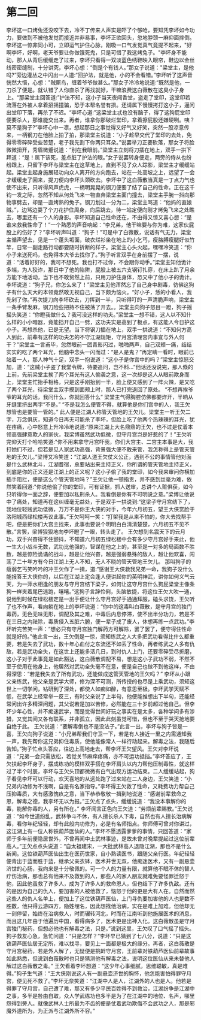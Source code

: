 # 第二回

​	李坏这一口烤兔还没咬下去，冷不丁传来人声实是吓了个够呛，要知凭李坏如今功力，要做到不被他发觉而接近并非易事，李坏正欲回头，忽地脖颈一麻仰面摔倒。李坏这一惊非同小可，立即运气护住心脉，刚吸一口气发觉真气竟提不起来，"好啊李坏，好啊，老天爷要让你做饿死鬼，只是可惜了我这烤兔子。"李坏身不能动，那人从背后缓缓走了过来，李坏只看得一双淡蓝色绣鞋映入眼帘，鞋边以金丝线密密缝制，十分讲究，李坏心想：“倒是个有钱人。”那女子说道："梁堂主，是他吗?”旁边灌丛之中闪出一人道:“回护法，就是他，小的不会看错。”李坏听了这声音恍然大悟，心想："贼厮鸟，缠着爷爷做甚么。”那女子冷冷地说道:“既然是他，一刀杀了便是。就认错了人你直杀了再找就好，干嘛浪费这白薇散在这臭小子身上。“那梁堂主回答道:”护法不知，这小子当天夜闯香堂，盗走了堂印，这堂印若流落在外被人拿着招摇撞骗，恐于本帮名誉有损。还请属下慢慢拷打这小子，逼问出堂印下落，再杀了不迟。“李坏心道:”这梁堂主忒也没有脑子，得了这狗屁堂印便要杀人，那谁能交出来。再者，谁拿你那破烂堂印，拿着擦屁股还嫌硬咧。咦？莫不是狗子?”
​	李坏心中一凛，想起那日之事觉得又好气又好笑，突然一股凉意传来，一柄钢刀在他脸上拍了拍，那梁堂主说道：“小子趁早交代了堂印的去处，免得零零碎碎受些苦楚，老子我先割下你两只耳朵。”说罢举刀正要砍落，那女子将脸微微扭开，秀眉微蹙说道：“别在我眼前。”梁堂主立刻将刀插在地上，双手一拱下拜道：“是！属下该死，差点脏了护法的眼。”女子说罢转身便走，两旁的侍从也纷纷跟上，只留下李坏与梁堂主在这草地上，直到不见了众人踪影，梁堂主才缓缓站起。梁堂主起身施展轻功向众人离开的方向跑去，站在一处高坡之上，远望了一会才缓缓走了回来，提刀便向李坏头颈砍去。李坏中了这白薇散当真是一丁点力气也使不出来，只听得风声虎虎，一柄明晃晃的钢刀便要了结了自己的性命。正在这千钧一发之际，忽然不知从何处飞来一物直奔梁堂主面门撞去，梁堂主手腕一抖向那物事劈去，却是一直烤熟的兔子。钢刀划过一分为二，梁堂主骂道：“他妈的直娘贼。”，边骂边耍了个刀花护住周身，向后跳去，待一站定便向刚才烤兔飞来之处瞧去，哪里还有一个人的身影。李坏知道自己性命还在，不由得又惊又喜心想：“是谁来救我性命了！”一个熟悉的声音响起：“李兄弟，他干嘛要与你为难，这家伙屁股上的伤好了？”李坏听声叫道：“狗子！”可是中了白薇散，说话有气无力，梁堂主循声望去，见是一个蓬头垢面，破衣烂衫坐在地上的小乞丐，瘦胳膊瘦腿好似竹竿，日常一副走路行动都要随时折断的样子。梁堂主心头火起，嘿嘿冷笑道：“你小子来送死吗，也免得本大爷去找你了。”
​    狗子听言双手在身前摆了一摆，说道：“活着好好的，我可不想死。我也打不过你，不会跟你动手。”梁堂主知他诡计多端，为人狡诈，那日中了他的陷阱，屁股上被五六支钢钉扎穿，在床上趴了月余方能下地活动，当下也不敢贸然上前，只用刀护住身体，恐又中了他小子的诡计。李坏说道：“狗子兄，你怎么来了！”梁堂主见他浑然忘了自己身中剧毒，彷佛这狗子有什么天大的本领竟然敢无视自己，当下颇为恼火。“好小子，恁的小看人，我先剁了你。”再次提刀向李坏砍去，刀挥到一半，只听得叮的一声清脆声响，梁堂主一条手臂发麻，钢刀险些把持不住被荡了开去。。梁堂主向狗子怒目一蹬，狗子摇摇头笑道：“你瞪我做什么？我可没这样的功夫。”梁堂主一想不错，这人以不知什么样的小小暗器，竟能挡开自己一劈，这功夫实是高到了极点，有这能人今日护这小子。再想杀他，已是无望。当下将钢刀插在地上，双手一拱说道：“不知何方高人到此，前辈有这样的功夫怎的不守江湖规矩，守月宫清理宫内事宜与外人何干？”梁堂主一言甫毕，忽然眼前一团青影闪过，啪啪两声，自己双颊一痛，结结实实的吃了两个耳光，他脑中念头一闪而过：“是人是鬼？”再定睛一看时，眼前已站着一人，那人神气十足，双手一抱说道：“这小子是你宫中的吗？”梁堂主惊怒交加，道：“这贼小子盗了我堂令牌，待要追问，岂不料…”他话还没说完，那人倏的上前，先前梁堂主挨了两个耳光有这人偷袭之意，这一次却是这人从眼前欺身而上，梁堂主忙抬手相格，只是这手刚抬到一半，脸上便又感到了一阵火辣，是又吃了两个耳光，待梁堂主双手摸到面颊上时，那人已打完退回了原处。
    “不想再挨爷爷的耳光的话，我问什么，你就回答什么”
    梁堂主气得胸腔仿佛都要炸开，半晌从牙缝里挤出两字“不是。”
    “不是我怎么便管不得，就算他是你们宫中的人，我王欠想管也是要管一管的。”
    此人便是江湖人称管天管地的王欠儿。梁堂主一听王欠二字，万念俱灰，知道今日再无可能杀了李坏，但脸上吃了他两个热辣辣的耳光，犹在疼痛，心中怒意上升冷冷地说道:“原来江湖上大名鼎鼎的王欠，也不过是仗着本领高强肆意欺人的家伙，我梁博虽然武功低微，但守月宫岂是好惹的了！”王欠听完仰天打个哈哈笑道:"你不用来拿守月宫吓我，你们大宫主、二宫主本事是大，我打她们不过，但若是见人家武功高强，背景强大便不敢来管，我怎称得上是管天管地的王欠儿。”梁博又冷笑道：“江湖人道王欠仗义公正，遇到不公的事情管他对面是什么武林北斗，江湖耆宿，总要站出来主持正义，你所谓的管天管地主持正义，到底是你的正义还是江湖上的正义呢？这小子偷了我的堂印，如今我来审问你横加插手阻拦，便是这么个管天管地吗？”王欠让他一顿指责，并不感到丝毫为难，依然笑着回道:"你说他偷了你的堂印，可有证据，抓人送审，总讲个人赃俱获，如今只听得你一面之辞，便要加以私刑杀人。我看倒是你有不可明说之意。”梁博让他说中了痛处，知道再在这纠缠毫无益处，于是双手一拱说到:“这梁子守月宫结下了，我地位轻贱武功低微，万万不是你王大侠的对手，今年六月初五，望王大侠赏脸于洛阳城西绿松楼再议此事。”王欠呵呵一笑：“打架我是从来不怕的，你大去找帮手吧，便是把你们大宫主找来，此事也要说个明明白白清清楚楚，六月初五不见不散。”言罢，梁博狠狠地向李坏瞪了一眼，转头走了。
    王欠想到名震天下的云月功，双手兴奋得不住颤抖，不知道六月初五绿松楼中会有多少守月宫好手来此，他一生大小战斗无数，武功比他强的，智谋在他之上的，甚至是一对多的局面数不胜数，越是惊险诡谲的战斗，越是让他兴奋，越是强弱悬殊的敌人，越让他欢喜，闯荡了二十年方有今日江湖上无人不知，无人不晓的管天管地王欠儿。
    那叫狗子的瘦弱乞丐笑吟吟的冲王欠作了一揖，道:“感谢王大侠救我兄弟一命，我狗子没什么能报答王大侠你的，以后在江湖上定会逢人便讲起你的英明神武，讲你如何义气云天，为一萍水相逢的朋友与守月宫结下梁子，如何让这守月宫什么狗屁梁堂主像条狗一样夹着尾巴逃跑，嘻嘻。”这狗子言辞伶俐，头脑敏捷，将这位王欠大吹一通，说他到时候在绿松楼定是一出手便让什么守月宫好手通通拜服，磕头求饶，王欠听了也不作声，看向躺在地上的李坏说道：“你中的这毒叫白薇散，是守月宫的独门毒药，无色无味无形，调配及其之难，中毒后内息停滞，使不出半分功力，若是不在三日之内祛除，毒质侵入五脏六腑，便一辈子成了废人，休想再练一点武功。”李坏听完苦笑一声：“想必只有守月宫独门解药方可解除，罢了罢了，便守得住性命就是好的。”他此言一出，王欠倒是一惊，须知练武之人大多把武功看得比什么都重要，若是失去了武功，数十年心血付之东流还不如丢了性命，再者练武之人多有仇敌，若是武功全失，在这世上还能多活几日，到时仇人上门，还要零碎受尽折磨，这小子对于此事竟是如此豁达，这白薇散调配不易，想是这小子武功不弱，不然不至于使用在他身上，他居然对武功全失毫不在意，便是自己也做不到他这样，不由得深思：“若是我失去了所有武功，还能做成这管天管地的王欠吗？”
    李坏从小跟父亲练武，他父亲是武学大师，修为深不可测，所传授的也尽是上乘武功，须知这世上一切学问，钻研到了深处，都使人如痴如醉，有意思至极。李坏武学天赋不低，在武学上经常举一反三，有时父亲说了上半句，他便能推想出下半句，还能经常问出许多精深问题，其父说若是加以苦修，必然能在三十岁前超过他自己。但李坏少年心性，并不痴迷武学，而是觉得世间好玩之事实在是太多，各种学问多有涉猎，又觉其间又各有联系，并非孤立，因此此刻虽觉可惜，但也不至于哭天抢地要自绝于此。
    王欠说道：“要解毒倒也不是没法子。”此言一出，李坏与狗子皆是一喜，王欠向狗子说道：“小兄弟帮我们守卫一下，若是有人接近一里之内需通知我一声，我先帮你这兄弟抑住毒质，使他能像常人一样行动起来。解毒之法，我随后告知。”狗子忙点头答应，往边上高地走去，帮李坏王欠望风。王欠对李坏说道：“兄弟一会只需放松，若觉关节麻痒疼痛，亦不可运功抵挡。”李坏答应了，王欠扶起李坏身子，摆成练功的模样双手搭在李坏肩头以内力帮他压制毒性，就这样过了半个时辰，李坏与王欠头顶都微微有白气出现方运功结束。二人缓缓站起，狗子看见李坏可以行动，欢天喜地的从远处跑了过来站在二人身边，王欠笑道：“小兄弟内功修为不浅啊，自是有名家指导。”李坏得王欠救了性命，又耗费功力帮自己压抑毒质，大有感激愧疚之意，当下恭恭敬敬一揖到地说道：“感谢前辈救命之恩，解毒之德，我李坏无以为报。”王欠点了点头，缓缓说道：“我没本事解你的毒，能解你毒的人，另有所在。”
    李坏闻言正色向王欠道：“劳烦前辈赐教。”王欠说道：“如今世道纷乱，武林争斗不休，有人擅长杀人下毒，自然也有人擅长治病解毒，看你年纪轻轻，却有此般内功修为，必是有名师指点。你师傅可曾对你讲过，这江湖上有一位人称铁葫芦医仙的人。”李坏不愿透露爹爹的事情，只回答道：“家师于多年前便隐居世外，不曾再闻中土武林事迹，是故未曾对晚辈提起过这位前辈高人。”王欠点点头说道：“自太祖建宋，一大批武林高人退隐江湖，那也不是什么新闻。这位铁葫芦医仙出生在医药世家，自小熟读医书，跟随父亲行医。年纪轻轻便青出于蓝而胜于蓝，继承父亲衣钵，医术并世无双，他痴迷医术，又有一副悬壶济世的心肠，我向来是十分敬佩的。可一个人的力量有限，就算他不眠不休的替人疗伤治病，那也总有他来不及救到的人，那些人的家人朋友就难免要怪罪迁怒于他，因此他虽救了许多人，成为了许多人的救命恩人，但也结下了许多仇敌。还有的是因为自己的仇人，要加害的人被他救了，恼怒于他的更是大有人在。自然而然这些人的仇人名单上，便加上了这位铁葫芦医仙，上门寻仇要加害他的人也是数不胜数，他只得云游四方，隐姓埋名，因此想找他治病，实在是难上加难。但他却无一刻停留，始终在治病救人，时而辗转河北，时而在江南听到他施展医术的消息，而且这几年由于他遍历中国，看得病多了，医术更是出神入化。这白薇散虽是守月宫独门秘药，但想必他也有解毒之法，只是。”说到这里，王欠叹了口气摇了摇头。狗子救友心急，急忙问道：“只是怎样？”李坏早已猜到了七八分，说道：“只是这铁葫芦医仙居无定所，难以找寻，要见上一面都是极大的缘分。再者，这白薇散是守月宫秘药，若是外人解了，无疑便是挑衅守月宫，王前辈对铁葫芦医仙前辈故事如此熟悉，但说到白薇散时也只是猜测他有解毒之法，说明这位医仙从来未替他人解过这白薇散之毒。” 王欠看着李坏想道：“这少年心事细腻，思维聪敏，真是难得。”狗子生气道：“王大侠刚说这人有一副悬壶济世的胸怀，他怎能害怕得罪守月宫，便见死不救了。”李坏无奈笑道：“江湖中人是人，江湖外的人也是人。他若是得罪了守月宫，自己遭了难，那又有多少平民百姓得不到救治，江湖纷争是江湖中之事，多半是咎由自取，众人学武练功也多半是为了在江湖中的地位、名声，哪里怨得到旁人。就像武林人士所最为不齿的便是仗着武功欺侮不会武功之人，那是邪魔外道所为，为正派与江湖外所不容。”
    

